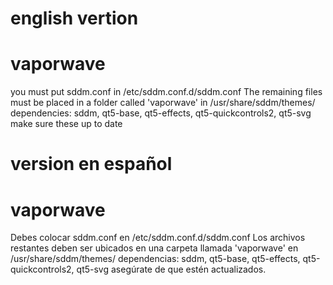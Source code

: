 # english vertion
# vaporwave
you must put sddm.conf in /etc/sddm.conf.d/sddm.conf
The remaining files must be placed in a folder called 'vaporwave' in /usr/share/sddm/themes/
dependencies: sddm, qt5-base, qt5-effects, qt5-quickcontrols2, qt5-svg
make sure these up to date

# version en español
# vaporwave
Debes colocar sddm.conf en /etc/sddm.conf.d/sddm.conf
Los archivos restantes deben ser ubicados en una carpeta llamada 'vaporwave' en /usr/share/sddm/themes/
dependencias: sddm, qt5-base, qt5-effects, qt5-quickcontrols2, qt5-svg
asegúrate de que estén actualizados.
